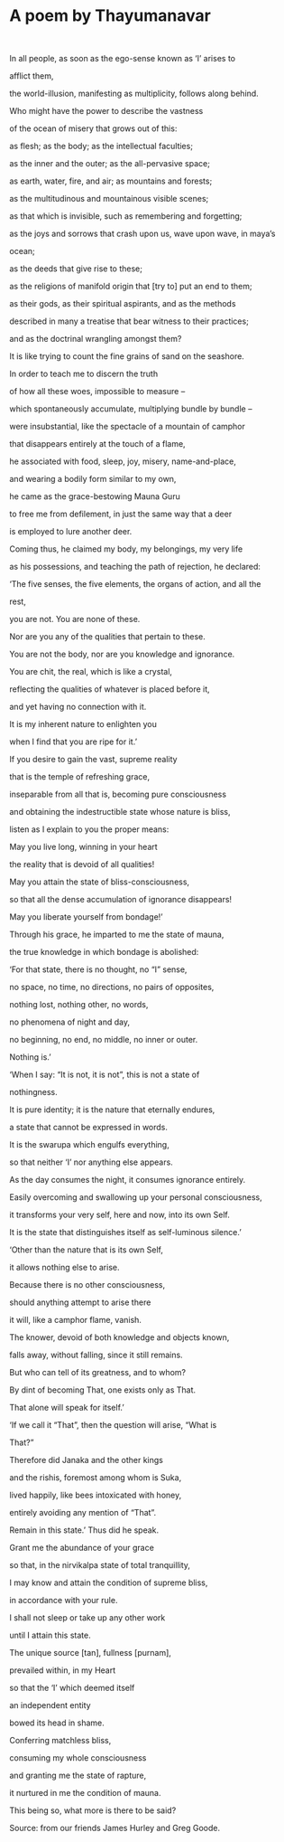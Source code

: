 # A poem by Thayumanavar

&nbsp;

In all people, as soon as the ego-sense known as &lsquo;I&rsquo; arises to


afflict them,  

the world-illusion, manifesting as multiplicity, follows along behind.  

Who might have the power to describe the vastness  

of the ocean of misery that grows out of this:  

as flesh; as the body; as the intellectual faculties;  

as the inner and the outer; as the all-pervasive space;  

as earth, water, fire, and air; as mountains and forests;  

as the multitudinous and mountainous visible scenes;  

as that which is invisible, such as remembering and forgetting;  

as the joys and sorrows that crash upon us, wave upon wave, in maya&rsquo;s  

ocean;  

as the deeds that give rise to these;  

as the religions of manifold origin that [try to] put an end to them;  

as their gods, as their spiritual aspirants, and as the methods  

described in many a treatise that bear witness to their practices;  

and as the doctrinal wrangling amongst them?  

It is like trying to count the fine grains of sand on the seashore.  

In order to teach me to discern the truth  

of how all these woes, impossible to measure &ndash;  

which spontaneously accumulate, multiplying bundle by bundle &ndash;  

were insubstantial, like the spectacle of a mountain of camphor  

that disappears entirely at the touch of a flame,  

he associated with food, sleep, joy, misery, name-and-place,  

and wearing a bodily form similar to my own,  

he came as the grace-bestowing Mauna Guru

to free me from defilement, in just the same way that a deer  

is employed to lure another deer.  

Coming thus, he claimed my body, my belongings, my very life  

as his possessions, and teaching the path of rejection, he declared:  

&lsquo;The five senses, the five elements, the organs of action, and all the  

rest,  

you are not. You are none of these.  

Nor are you any of the qualities that pertain to these.  

You are not the body, nor are you knowledge and ignorance.  

You are chit, the real, which is like a crystal,  

reflecting the qualities of whatever is placed before it,  

and yet having no connection with it.  

It is my inherent nature to enlighten you  

when I find that you are ripe for it.&rsquo;  

If you desire to gain the vast, supreme reality  

that is the temple of refreshing grace,  

inseparable from all that is, becoming pure consciousness  

and obtaining the indestructible state whose nature is bliss,  

listen as I explain to you the proper means:  

May you live long, winning in your heart  

the reality that is devoid of all qualities!  

May you attain the state of bliss-consciousness,  

so that all the dense accumulation of ignorance disappears!  

May you liberate yourself from bondage!&rsquo;  

Through his grace, he imparted to me the state of mauna,  

the true knowledge in which bondage is abolished:  

&lsquo;For that state, there is no thought, no &ldquo;I&rdquo; sense,  

no space, no time, no directions, no pairs of opposites,  

nothing lost, nothing other, no words,  

no phenomena of night and day,  

no beginning, no end, no middle, no inner or outer.  

Nothing is.&rsquo;  

&lsquo;When I say: &ldquo;It is not, it is not&rdquo;, this is not a state of  

nothingness.  

It is pure identity; it is the nature that eternally endures,  

a state that cannot be expressed in words.  

It is the swarupa which engulfs everything,  

so that neither &lsquo;I&rsquo; nor anything else appears.  

As the day consumes the night, it consumes ignorance entirely.  

Easily overcoming and swallowing up your personal consciousness,  

it transforms your very self, here and now, into its own Self.  

It is the state that distinguishes itself as self-luminous silence.&rsquo;  

&lsquo;Other than the nature that is its own Self,  

it allows nothing else to arise.  

Because there is no other consciousness,  

should anything attempt to arise there  

it will, like a camphor flame, vanish.  

The knower, devoid of both knowledge and objects known,  

falls away, without falling, since it still remains.  

But who can tell of its greatness, and to whom?  

By dint of becoming That, one exists only as That.  

That alone will speak for itself.&rsquo;  

&lsquo;If we call it &ldquo;That&rdquo;, then the question will arise, &ldquo;What is  

That?&rdquo;  

Therefore did Janaka and the other kings  

and the rishis, foremost among whom is Suka,  

lived happily, like bees intoxicated with honey,  

entirely avoiding any mention of &ldquo;That&rdquo;.  

Remain in this state.&rsquo; Thus did he speak.  

Grant me the abundance of your grace  

so that, in the nirvikalpa state of total tranquillity,  

I may know and attain the condition of supreme bliss,  

in accordance with your rule.  

I shall not sleep or take up any other work  

until I attain this state.  

The unique source [tan], fullness [purnam],  

prevailed within, in my Heart  

so that the &lsquo;I&rsquo; which deemed itself  

an independent entity  

bowed its head in shame.  

Conferring matchless bliss,  

consuming my whole consciousness  

and granting me the state of rapture,  

it nurtured in me the condition of mauna.  

This being so, what more is there to be said?


Source: from our friends James Hurley and Greg Goode.











